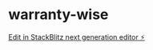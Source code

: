 # warranty-wise

[Edit in StackBlitz next generation editor ⚡️](https://stackblitz.com/~/github.com/surenganne/warranty-wise)